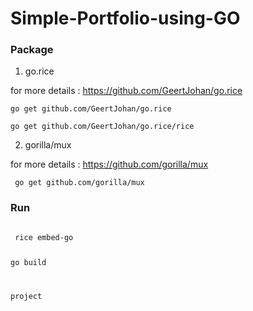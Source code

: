 # Simple-Portfolio-using-GO

### Package

1. go.rice

for more details : https://github.com/GeertJohan/go.rice

<code>go get github.com/GeertJohan/go.rice</code>
 
<code>go get github.com/GeertJohan/go.rice/rice</code>

2. gorilla/mux

for more details : https://github.com/gorilla/mux

<code> go get github.com/gorilla/mux</code>

### Run

<code>
 rice embed-go
 
 go build
 
 project
 </code>
